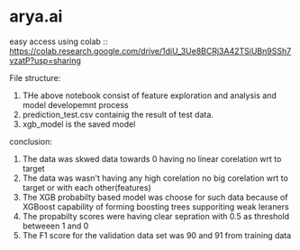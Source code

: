 # arya.ai

easy access using colab :: https://colab.research.google.com/drive/1diU_3Ue8BCRj3A42TSiUBn9SSh7vzatP?usp=sharing

File structure:

  1. THe above notebook consist of feature exploration and analysis and model developemnt process
  2. prediction_test.csv containig the result of test data.
  3. xgb_model is the saved model


conclusion:

  1. The data was skwed data towards 0 having no linear corelation wrt to target
  2. The data was wasn't having any high corelation no big corelation wrt to target or with each other(features)
  3. The XGB probabilty based model was choose for such data because of XGBoost capability of forming boosting trees supporiting weak leraners
  4. The propabilty scores were having clear sepration with 0.5 as threshold betweeen 1 and 0
  5. The F1 score for the validation data set was 90 and 91 from training data

